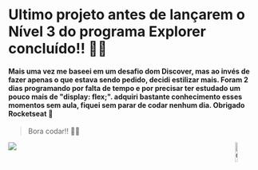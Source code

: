 # Ultimo projeto antes de lançarem o Nível 3 do programa Explorer concluído!! 💜🚀

<h4> Mais uma vez me baseei em um desafio dom Discover, mas ao invés de fazer apenas o que estava sendo pedido, decidi estilizar mais. Foram 2 dias programando por falta de tempo e por precisar ter estudado um pouco mais de "display: flex;". adquiri bastante conhecimento esses momentos sem aula, fiquei sem parar de codar nenhum dia. Obrigado Rocketseat 🚀 </h4>

> Bora codar!! 💜🚀

 <a href="https://www.linkedin.com/posts/douglas-numeriano-7405b5235_ultimo-projeto-antes-de-lan%C3%A7arem-o-n%C3%ADvel-activity-6967198863128428544-jl9o?utm_source=linkedin_share&utm_medium=member_desktop_web" target="_blank"><img src="https://img.shields.io/badge/LinkedIn-0077B5?style=for-the-badge&logo=linkedin&logoColor=white" target="_blank"></a>
<img width="10%" align="right" alt="Github Image" src="https://github.com/SP-XD/SP-XD/blob/main/images/linux_rounded.gif?raw=true" />

